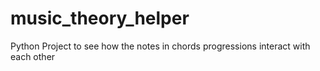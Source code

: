 # music_theory_helper
Python Project to see how the notes in chords progressions interact with each other

